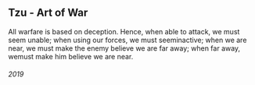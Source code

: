 ## Tzu - Art of War

All warfare is based on deception.
Hence,  when  able  to  attack,  we  must  seem  unable;  when  using  our  forces,  we  must  seeminactive; when we are near, we must make the enemy believe we are far away; when far away, wemust make him believe we are near.


###### 2019